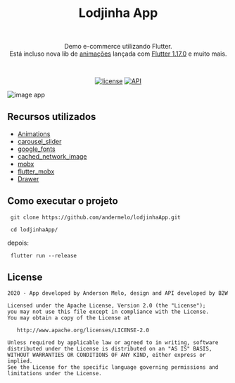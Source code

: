 <h1 align="center">Lodjinha App</h1></br>
<p align="center">  
Demo e-commerce utilizando Flutter.<br>
  Está incluso nova lib de <a href="https://pub.dev/packages/animations">animações</a> lançada com <a href="https://medium.com/flutter/announcing-flutter-1-17-4182d8af7f8e">Flutter 1.17.0</a> e muito mais. 
</p>
</br>

<p align="center">
  <a href="https://opensource.org/licenses/MIT"><img alt="license" src="https://img.shields.io/apm/l/vim-mode"></a>
  <a href="https://android-arsenal.com/api?level=21"><img alt="API" src="https://img.shields.io/badge/API-21%2B-brightgreen.svg?style=flat"/></a> 
</p>

![image app](#)


## Recursos utilizados
  * [Animations](https://pub.dev/packages/animations)
  * [carousel_slider](https://pub.dev/packages/carousel_slider)
  * [google_fonts](#)
  * [cached_network_image](#)
  * [mobx](#)
  * [flutter_mobx](#)
  * [Drawer](https://flutter.dev/docs/cookbook/design/drawer)
  

## Como executar o projeto

```
 git clone https://github.com/andermelo/lodjinhaApp.git

 cd lodjinhaApp/

```

depois:

```
 flutter run --release
```

## License

```
2020 - App developed by Anderson Melo, design and API developed by B2W 

Licensed under the Apache License, Version 2.0 (the "License");
you may not use this file except in compliance with the License.
You may obtain a copy of the License at

   http://www.apache.org/licenses/LICENSE-2.0

Unless required by applicable law or agreed to in writing, software
distributed under the License is distributed on an "AS IS" BASIS,
WITHOUT WARRANTIES OR CONDITIONS OF ANY KIND, either express or implied.
See the License for the specific language governing permissions and
limitations under the License.
```
